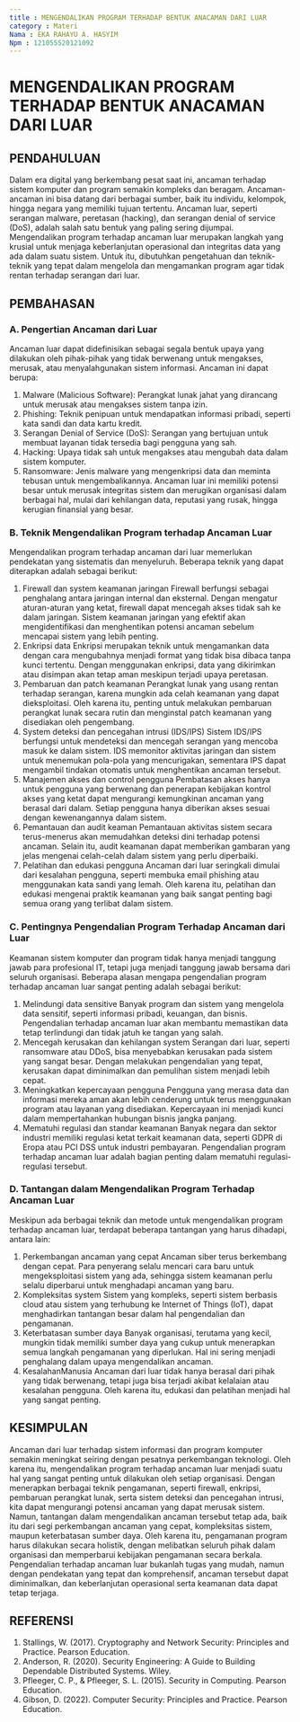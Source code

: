 ```yaml
---
title : MENGENDALIKAN PROGRAM TERHADAP BENTUK ANACAMAN DARI LUAR
category : Materi
Nama : EKA RAHAYU A. HASYIM
Npm : 121055520121092
---
```

# MENGENDALIKAN PROGRAM TERHADAP BENTUK ANACAMAN DARI LUAR
## PENDAHULUAN
Dalam era digital yang berkembang pesat saat ini, ancaman terhadap sistem komputer dan program semakin kompleks dan beragam. Ancaman-ancaman ini bisa datang dari berbagai sumber, baik itu individu, kelompok, hingga negara yang memiliki tujuan tertentu. Ancaman luar, seperti serangan malware, peretasan (hacking), dan serangan denial of service (DoS), adalah salah satu bentuk yang paling sering dijumpai.
Mengendalikan program terhadap ancaman luar merupakan langkah yang krusial untuk menjaga keberlanjutan operasional dan integritas data yang ada dalam suatu sistem. Untuk itu, dibutuhkan pengetahuan dan teknik-teknik yang tepat dalam mengelola dan mengamankan program agar tidak rentan terhadap serangan dari luar.

## PEMBAHASAN 
### A. Pengertian Ancaman dari Luar
Ancaman luar dapat didefinisikan sebagai segala bentuk upaya yang dilakukan oleh pihak-pihak yang tidak berwenang untuk mengakses, merusak, atau menyalahgunakan sistem informasi. Ancaman ini dapat berupa:
1.	Malware (Malicious Software): Perangkat lunak jahat yang dirancang untuk merusak atau mengakses sistem tanpa izin.
2.	Phishing: Teknik penipuan untuk mendapatkan informasi pribadi, seperti kata sandi dan data kartu kredit.
3.	Serangan Denial of Service (DoS): Serangan yang bertujuan untuk membuat layanan tidak tersedia bagi pengguna yang sah.
4.	Hacking: Upaya tidak sah untuk mengakses atau mengubah data dalam sistem komputer.
5.	Ransomware: Jenis malware yang mengenkripsi data dan meminta tebusan untuk mengembalikannya.
Ancaman luar ini memiliki potensi besar untuk merusak integritas sistem dan merugikan organisasi dalam berbagai hal, mulai dari kehilangan data, reputasi yang rusak, hingga kerugian finansial yang besar.


### B. Teknik Mengendalikan Program terhadap Ancaman Luar
Mengendalikan program terhadap ancaman dari luar memerlukan pendekatan yang sistematis dan menyeluruh. Beberapa teknik yang dapat diterapkan adalah sebagai berikut:
1.	Firewall dan system keamanan jaringan 
Firewall berfungsi sebagai penghalang antara jaringan internal dan eksternal. Dengan mengatur aturan-aturan yang ketat, firewall dapat mencegah akses tidak sah ke dalam jaringan. Sistem keamanan jaringan yang efektif akan mengidentifikasi dan menghentikan potensi ancaman sebelum mencapai sistem yang lebih penting.
2.	Enkripsi data 
Enkripsi merupakan teknik untuk mengamankan data dengan cara mengubahnya menjadi format yang tidak bisa dibaca tanpa kunci tertentu. Dengan menggunakan enkripsi, data yang dikirimkan atau disimpan akan tetap aman meskipun terjadi upaya peretasan.
3.	Pembaruan dan patch keamanan
Perangkat lunak yang usang rentan terhadap serangan, karena mungkin ada celah keamanan yang dapat dieksploitasi. Oleh karena itu, penting untuk melakukan pembaruan perangkat lunak secara rutin dan menginstal patch keamanan yang disediakan oleh pengembang.
4.	System deteksi dan pencegahan intrusi (IDS/IPS)
Sistem IDS/IPS berfungsi untuk mendeteksi dan mencegah serangan yang mencoba masuk ke dalam sistem. IDS memonitor aktivitas jaringan dan sistem untuk menemukan pola-pola yang mencurigakan, sementara IPS dapat mengambil tindakan otomatis untuk menghentikan ancaman tersebut.
5.	Manajemen akses dan  control pengguna 
Pembatasan akses hanya untuk pengguna yang berwenang dan penerapan kebijakan kontrol akses yang ketat dapat mengurangi kemungkinan ancaman yang berasal dari dalam. Setiap pengguna hanya diberikan akses sesuai dengan kewenangannya dalam sistem.
6.	Pemantauan dan audit keaman
Pemantauan aktivitas sistem secara terus-menerus akan memudahkan deteksi dini terhadap potensi ancaman. Selain itu, audit keamanan dapat memberikan gambaran yang jelas mengenai celah-celah dalam sistem yang perlu diperbaiki.
7.	Pelatihan dan edukasi pengguna
Ancaman dari luar seringkali dimulai dari kesalahan pengguna, seperti membuka email phishing atau menggunakan kata sandi yang lemah. Oleh karena itu, pelatihan dan edukasi mengenai praktik keamanan yang baik sangat penting bagi semua orang yang terlibat dalam sistem.


### C. Pentingnya Pengendalian Program Terhadap Ancaman dari Luar
Keamanan sistem komputer dan program tidak hanya menjadi tanggung jawab para profesional IT, tetapi juga menjadi tanggung jawab bersama dari seluruh organisasi. Beberapa alasan mengapa pengendalian program terhadap ancaman luar sangat penting adalah sebagai berikut:
1.	Melindungi data sensitive
Banyak program dan sistem yang mengelola data sensitif, seperti informasi pribadi, keuangan, dan bisnis. Pengendalian terhadap ancaman luar akan membantu memastikan data tetap terlindungi dan tidak jatuh ke tangan yang salah.
2.	Mencegah kerusakan dan kehilangan system 
Serangan dari luar, seperti ransomware atau DDoS, bisa menyebabkan kerusakan pada sistem yang sangat besar. Dengan melakukan pengendalian yang tepat, kerusakan dapat diminimalkan dan pemulihan sistem menjadi lebih cepat.
3.	Meningkatkan kepercayaan pengguna 
Pengguna yang merasa data dan informasi mereka aman akan lebih cenderung untuk terus menggunakan program atau layanan yang disediakan. Kepercayaan ini menjadi kunci dalam mempertahankan hubungan bisnis jangka panjang.
4.	Mematuhi regulasi dan standar keamanan 
Banyak negara dan sektor industri memiliki regulasi ketat terkait keamanan data, seperti GDPR di Eropa atau PCI DSS untuk industri pembayaran. Pengendalian program terhadap ancaman luar adalah bagian penting dalam mematuhi regulasi-regulasi tersebut.


### D. Tantangan dalam Mengendalikan Program Terhadap Ancaman Luar
Meskipun ada berbagai teknik dan metode untuk mengendalikan program terhadap ancaman luar, terdapat beberapa tantangan yang harus dihadapi, antara lain:
1.	Perkembangan ancaman yang cepat 
Ancaman siber terus berkembang dengan cepat. Para penyerang selalu mencari cara baru untuk mengeksploitasi sistem yang ada, sehingga sistem keamanan perlu selalu diperbarui untuk menghadapi ancaman yang baru.
2.	Kompleksitas system 
Sistem yang kompleks, seperti sistem berbasis cloud atau sistem yang terhubung ke Internet of Things (IoT), dapat menghadirkan tantangan besar dalam hal pengendalian dan pengamanan.
3.	Keterbatasan sumber daya
Banyak organisasi, terutama yang kecil, mungkin tidak memiliki sumber daya yang cukup untuk menerapkan semua langkah pengamanan yang diperlukan. Hal ini sering menjadi penghalang dalam upaya mengendalikan ancaman.
4.	KesalahanManusia
Ancaman dari luar tidak hanya berasal dari pihak yang tidak berwenang, tetapi juga bisa terjadi akibat kelalaian atau kesalahan pengguna. Oleh karena itu, edukasi dan pelatihan menjadi hal yang sangat penting.

## KESIMPULAN
Ancaman dari luar terhadap sistem informasi dan program komputer semakin meningkat seiring dengan pesatnya perkembangan teknologi. Oleh karena itu, mengendalikan program terhadap ancaman luar menjadi suatu hal yang sangat penting untuk dilakukan oleh setiap organisasi.
Dengan menerapkan berbagai teknik pengamanan, seperti firewall, enkripsi, pembaruan perangkat lunak, serta sistem deteksi dan pencegahan intrusi, kita dapat mengurangi potensi ancaman yang dapat merusak sistem. Namun, tantangan dalam mengendalikan ancaman tersebut tetap ada, baik itu dari segi perkembangan ancaman yang cepat, kompleksitas sistem, maupun keterbatasan sumber daya. Oleh karena itu, pengamanan program harus dilakukan secara holistik, dengan melibatkan seluruh pihak dalam organisasi dan memperbarui kebijakan pengamanan secara berkala.
Pengendalian terhadap ancaman luar bukanlah tugas yang mudah, namun dengan pendekatan yang tepat dan komprehensif, ancaman tersebut dapat diminimalkan, dan keberlanjutan operasional serta keamanan data dapat tetap terjaga.

## REFERENSI
1.	Stallings, W. (2017). Cryptography and Network Security: Principles and Practice. Pearson Education.
2.	Anderson, R. (2020). Security Engineering: A Guide to Building Dependable Distributed Systems. Wiley.
3.	Pfleeger, C. P., & Pfleeger, S. L. (2015). Security in Computing. Pearson Education.
4.	Gibson, D. (2022). Computer Security: Principles and Practice. Pearson Education.
